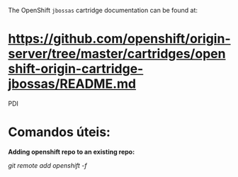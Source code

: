 
The OpenShift `jbossas` cartridge documentation can be found at:

https://github.com/openshift/origin-server/tree/master/cartridges/openshift-origin-cartridge-jbossas/README.md
=======
PDI

Comandos úteis:
==========================

**Adding openshift repo to an existing repo:**

*git remote add openshift -f*


